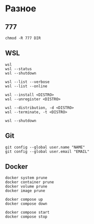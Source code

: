 # Разное

## 777
```console
chmod -R 777 DIR
```

## WSL
```console
wsl
wsl --status
wsl --shutdown
```
```console
wsl --list --verbose
wsl --list --online
```
```console
wsl --install <DISTRO>
wsl --unregister <DISTRO>
```
```console
wsl --distribution, -d <DISTRO>
wsl --terminate, -t <DISTRO>
```
```console
wsl --shutdown
```
## Git
```console
git config --global user.name "NAME"
git config --global user.email "EMAIL"
```

## Docker
```console
docker system prune
docker container prune
docker volume prune
docker image prune
```
```console
docker compose up
docker compose down
```
```console
docker compose start
docker compose stop
```